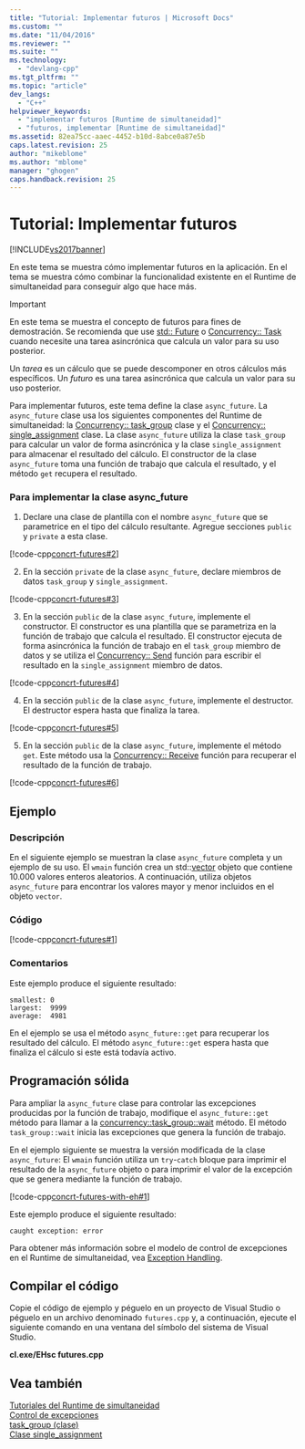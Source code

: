 ```yaml
---
title: "Tutorial: Implementar futuros | Microsoft Docs"
ms.custom: ""
ms.date: "11/04/2016"
ms.reviewer: ""
ms.suite: ""
ms.technology: 
  - "devlang-cpp"
ms.tgt_pltfrm: ""
ms.topic: "article"
dev_langs: 
  - "C++"
helpviewer_keywords: 
  - "implementar futuros [Runtime de simultaneidad]"
  - "futuros, implementar [Runtime de simultaneidad]"
ms.assetid: 82ea75cc-aaec-4452-b10d-8abce0a87e5b
caps.latest.revision: 25
author: "mikeblome"
ms.author: "mblome"
manager: "ghogen"
caps.handback.revision: 25
---
```

# Tutorial: Implementar futuros
[!INCLUDE[vs2017banner](../../assembler/inline/includes/vs2017banner.md)]

En este tema se muestra cómo implementar futuros en la aplicación. En el tema se muestra cómo combinar la funcionalidad existente en el Runtime de simultaneidad para conseguir algo que hace más.  
  
> [!IMPORTANT]
>  En este tema se muestra el concepto de futuros para fines de demostración. Se recomienda que use [std:: Future](../../standard-library/future-class.md) o [Concurrency:: Task](../../parallel/concrt/reference/task-class-concurrency-runtime.md) cuando necesite una tarea asincrónica que calcula un valor para su uso posterior.  
  
 Un *tarea* es un cálculo que se puede descomponer en otros cálculos más específicos. Un *futuro* es una tarea asincrónica que calcula un valor para su uso posterior.  
  
 Para implementar futuros, este tema define la clase `async_future`. La `async_future` clase usa los siguientes componentes del Runtime de simultaneidad: la [Concurrency:: task_group](../Topic/task_group%20Class.md) clase y el [Concurrency:: single_assignment](../../parallel/concrt/reference/single-assignment-class.md) clase. La clase `async_future` utiliza la clase `task_group` para calcular un valor de forma asincrónica y la clase `single_assignment` para almacenar el resultado del cálculo. El constructor de la clase `async_future` toma una función de trabajo que calcula el resultado, y el método `get` recupera el resultado.  
  
### <a name="to-implement-the-asyncfuture-class"></a>Para implementar la clase async_future  
  
1.  Declare una clase de plantilla con el nombre `async_future` que se parametrice en el tipo del cálculo resultante. Agregue secciones `public` y `private` a esta clase.  
  
 [!code-cpp[concrt-futures#2](../../parallel/concrt/codesnippet/CPP/walkthrough-implementing-futures_1.cpp)]  
  
2.  En la sección `private` de la clase `async_future`, declare miembros de datos `task_group` y `single_assignment`.  
  
 [!code-cpp[concrt-futures#3](../../parallel/concrt/codesnippet/CPP/walkthrough-implementing-futures_2.cpp)]  
  
3.  En la sección `public` de la clase `async_future`, implemente el constructor. El constructor es una plantilla que se parametriza en la función de trabajo que calcula el resultado. El constructor ejecuta de forma asincrónica la función de trabajo en el `task_group` miembro de datos y se utiliza el [Concurrency:: Send](../Topic/send%20Function.md) función para escribir el resultado en la `single_assignment` miembro de datos.  
  
 [!code-cpp[concrt-futures#4](../../parallel/concrt/codesnippet/CPP/walkthrough-implementing-futures_3.cpp)]  
  
4.  En la sección `public` de la clase `async_future`, implemente el destructor. El destructor espera hasta que finaliza la tarea.  
  
 [!code-cpp[concrt-futures#5](../../parallel/concrt/codesnippet/CPP/walkthrough-implementing-futures_4.cpp)]  
  
5.  En la sección `public` de la clase `async_future`, implemente el método `get`. Este método usa la [Concurrency:: Receive](../Topic/receive%20Function.md) función para recuperar el resultado de la función de trabajo.  
  
 [!code-cpp[concrt-futures#6](../../parallel/concrt/codesnippet/CPP/walkthrough-implementing-futures_5.cpp)]  
  
## <a name="example"></a>Ejemplo  
  
### <a name="description"></a>Descripción  
 En el siguiente ejemplo se muestran la clase `async_future` completa y un ejemplo de su uso. El `wmain` función crea un std::[vector](vector%20Class.md) objeto que contiene 10.000 valores enteros aleatorios. A continuación, utiliza objetos `async_future` para encontrar los valores mayor y menor incluidos en el objeto `vector`.  
  
### <a name="code"></a>Código  
 [!code-cpp[concrt-futures#1](../../parallel/concrt/codesnippet/CPP/walkthrough-implementing-futures_6.cpp)]  
  
### <a name="comments"></a>Comentarios  
 Este ejemplo produce el siguiente resultado:  
  
```Output  
smallest: 0  
largest:  9999  
average:  4981  
```  
  
 En el ejemplo se usa el método `async_future::get` para recuperar los resultado del cálculo. El método `async_future::get` espera hasta que finaliza el cálculo si este está todavía activo.  
  
## <a name="robust-programming"></a>Programación sólida  
 Para ampliar la `async_future` clase para controlar las excepciones producidas por la función de trabajo, modifique el `async_future::get` método para llamar a la [concurrency::task_group::wait](../Topic/task_group::wait%20Method.md) método. El método `task_group::wait` inicia las excepciones que genera la función de trabajo.  
  
 En el ejemplo siguiente se muestra la versión modificada de la clase `async_future`: El `wmain` función utiliza un `try`-`catch` bloque para imprimir el resultado de la `async_future` objeto o para imprimir el valor de la excepción que se genera mediante la función de trabajo.  
  
 [!code-cpp[concrt-futures-with-eh#1](../../parallel/concrt/codesnippet/CPP/walkthrough-implementing-futures_7.cpp)]  
  
 Este ejemplo produce el siguiente resultado:  
  
```Output  
caught exception: error  
```  
  
 Para obtener más información sobre el modelo de control de excepciones en el Runtime de simultaneidad, vea [Exception Handling](../../parallel/concrt/exception-handling-in-the-concurrency-runtime.md).  
  
## <a name="compiling-the-code"></a>Compilar el código  
 Copie el código de ejemplo y péguelo en un proyecto de Visual Studio o péguelo en un archivo denominado `futures.cpp` y, a continuación, ejecute el siguiente comando en una ventana del símbolo del sistema de Visual Studio.  
  
 **cl.exe/EHsc futures.cpp**  
  
## <a name="see-also"></a>Vea también  
 [Tutoriales del Runtime de simultaneidad](../../parallel/concrt/concurrency-runtime-walkthroughs.md)   
 [Control de excepciones](../../parallel/concrt/exception-handling-in-the-concurrency-runtime.md)   
 [task_group (clase)](../Topic/task_group%20Class.md)   
 [Clase single_assignment](../../parallel/concrt/reference/single-assignment-class.md)
